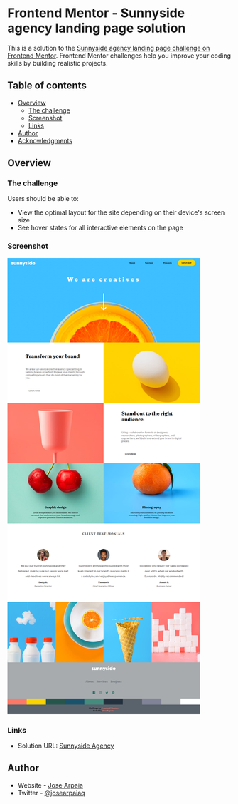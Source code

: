 # Frontend Mentor - Sunnyside agency landing page solution

This is a solution to the [Sunnyside agency landing page challenge on Frontend Mentor](https://www.frontendmentor.io/challenges/sunnyside-agency-landing-page-7yVs3B6ef). Frontend Mentor challenges help you improve your coding skills by building realistic projects.

## Table of contents

- [Overview](#overview)
  - [The challenge](#the-challenge)
  - [Screenshot](#screenshot)
  - [Links](#links)
- [Author](#author)
- [Acknowledgments](#acknowledgments)

## Overview

### The challenge

Users should be able to:

- View the optimal layout for the site depending on their device's screen size
- See hover states for all interactive elements on the page

### Screenshot

![Sunnyside agency landing page](./images/Sunnyside-agency-landing-page.png)

### Links

- Solution URL: [Sunnyside Agency](https://jqarpaia.github.io/sunnyside-agency-landing-page-main/)

## Author

- Website - [Jose Arpaia](https://josearpaiaq.netlify.app)
- Twitter - [@josearpaiaq](https://www.twitter.com/josearpaiaq)
